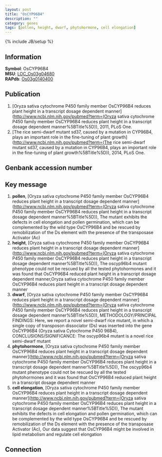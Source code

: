 ```yaml
---
layout: post
title: "OsCYP96B4"
description: ""
category: genes
tags: [pollen, height, dwarf, phytohormone, cell elongation]
---
```

{% include JB/setup %}

## Information
__Symbol__: OsCYP96B4  
__MSU__: [LOC_Os03g04680](http://rice.plantbiology.msu.edu/cgi-bin/ORF_infopage.cgi?orf=LOC_Os03g04680)  
__RAPdb__: [Os03g0140400](http://rapdb.dna.affrc.go.jp/viewer/gbrowse_details/irgsp1?name=Os03g0140400)  

## Publication
1. [Oryza sativa cytochrome P450 family member OsCYP96B4 reduces plant height in a transcript dosage dependent manner](http://www.ncbi.nlm.nih.gov/pubmed?term=(Oryza sativa cytochrome P450 family member OsCYP96B4 reduces plant height in a transcript dosage dependent manner%5BTitle%5D)), 2011, PLoS One.
2. [The rice semi-dwarf mutant sd37, caused by a mutation in CYP96B4, plays an important role in the fine-tuning of plant growth](http://www.ncbi.nlm.nih.gov/pubmed?term=(The rice semi-dwarf mutant sd37, caused by a mutation in CYP96B4, plays an important role in the fine-tuning of plant growth%5BTitle%5D)), 2014, PLoS One.

## Genbank accession number

## Key message
1. __pollen__, [Oryza sativa cytochrome P450 family member OsCYP96B4 reduces plant height in a transcript dosage dependent manner](http://www.ncbi.nlm.nih.gov/pubmed?term=(Oryza sativa cytochrome P450 family member OsCYP96B4 reduces plant height in a transcript dosage dependent manner%5BTitle%5D)),  The mutant exhibits the defects in cell elongation and pollen germination, which can be complemented by the wild type OsCYP96B4 and be rescued by remobilization of the Ds element with the presence of the transposase Activator (Ac)
2. __height__, [Oryza sativa cytochrome P450 family member OsCYP96B4 reduces plant height in a transcript dosage dependent manner](http://www.ncbi.nlm.nih.gov/pubmed?term=(Oryza sativa cytochrome P450 family member OsCYP96B4 reduces plant height in a transcript dosage dependent manner%5BTitle%5D)),  The oscyp96b4 mutant phenotype could not be rescued by all the tested phytohormones and it was found that OsCYP96B4 reduced plant height in a transcript dosage dependent manner,Oryza sativa cytochrome P450 family member OsCYP96B4 reduces plant height in a transcript dosage dependent manner
3. __dwarf__, [Oryza sativa cytochrome P450 family member OsCYP96B4 reduces plant height in a transcript dosage dependent manner](http://www.ncbi.nlm.nih.gov/pubmed?term=(Oryza sativa cytochrome P450 family member OsCYP96B4 reduces plant height in a transcript dosage dependent manner%5BTitle%5D)),  METHODOLOGY/PRINCIPAL FINDINGS: Here, we report a novel semi-dwarf rice mutant, in which a single copy of transposon dissociator (Ds) was inserted into the gene OsCYP96B4 (Oryza sativa Cytochrome P450 96B4), CONCLUSIONS/SIGNIFICANCE: The oscyp96b4 mutant is a novel rice semi-dwarf mutant
4. __phytohormone__, [Oryza sativa cytochrome P450 family member OsCYP96B4 reduces plant height in a transcript dosage dependent manner](http://www.ncbi.nlm.nih.gov/pubmed?term=(Oryza sativa cytochrome P450 family member OsCYP96B4 reduces plant height in a transcript dosage dependent manner%5BTitle%5D)),  The oscyp96b4 mutant phenotype could not be rescued by all the tested phytohormones and it was found that OsCYP96B4 reduced plant height in a transcript dosage dependent manner
5. __cell elongation__, [Oryza sativa cytochrome P450 family member OsCYP96B4 reduces plant height in a transcript dosage dependent manner](http://www.ncbi.nlm.nih.gov/pubmed?term=(Oryza sativa cytochrome P450 family member OsCYP96B4 reduces plant height in a transcript dosage dependent manner%5BTitle%5D)),  The mutant exhibits the defects in cell elongation and pollen germination, which can be complemented by the wild type OsCYP96B4 and be rescued by remobilization of the Ds element with the presence of the transposase Activator (Ac), Our data suggest that OsCYP96B4 might be involved in lipid metabolism and regulate cell elongation

## Connection


